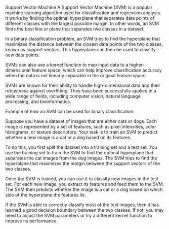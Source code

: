Support Vector Machine 
A Support Vector Machine (SVM) is a popular machine learning algorithm used for classification and regression analysis. It works by finding the optimal hyperplane that separates data points of different classes with the largest possible margin. In other words, an SVM finds the best line or plane that separates two classes in a dataset.

In a binary classification problem, an SVM tries to find the hyperplane that maximizes the distance between the closest data points of the two classes, known as support vectors. This hyperplane can then be used to classify new data points.

SVMs can also use a kernel function to map input data to a higher-dimensional feature space, which can help improve classification accuracy when the data is not linearly separable in the original feature space.

SVMs are known for their ability to handle high-dimensional data and their robustness against overfitting. They have been successfully applied in a wide range of fields, including computer vision, natural language processing, and bioinformatics.

Example of how an SVM can be used for binary classification:

Suppose you have a dataset of images that are either cats or dogs. Each image is represented by a set of features, such as pixel intensities, color histograms, or texture descriptors. Your task is to train an SVM to predict whether a new image is a cat or a dog based on its features.

To do this, you first split the dataset into a training set and a test set. You use the training set to train the SVM to find the optimal hyperplane that separates the cat images from the dog images. The SVM tries to find the hyperplane that maximizes the margin between the support vectors of the two classes.

Once the SVM is trained, you can use it to classify new images in the test set. For each new image, you extract its features and feed them to the SVM. The SVM then predicts whether the image is a cat or a dog based on which side of the hyperplane the features lie.

If the SVM is able to correctly classify most of the test images, then it has learned a good decision boundary between the two classes. If not, you may need to adjust the SVM parameters or try a different kernel function to improve its performance.
